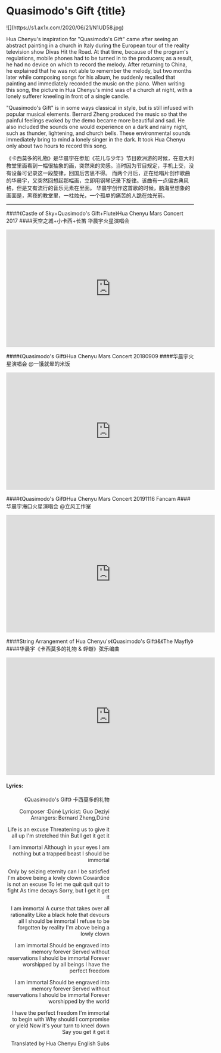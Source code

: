 # Quasimodo's Gift {title}
<div class="background" markdown="1">
![](https://s1.ax1x.com/2020/06/21/N1UD58.jpg)
</div>

Hua Chenyu's inspiration for "Quasimodo's Gift" came after seeing an abstract painting in a church in Italy during the European tour of the reality television show Divas Hit the Road. At that time, because of the program's regulations, mobile phones had to be turned in to the producers; as a result, he had no device on which to record the melody. After returning to China, he explained that he was not able to remember the melody, but two months later while composing songs for his album, he suddenly recalled that painting and immediately recorded the music on the piano. When writing this song, the picture in Hua Chenyu's mind was of a church at night, with a lonely sufferer kneeling in front of a single candle.

"Quasimodo's Gift" is in some ways classical in style, but is still infused with popular musical elements. Bernard Zheng produced the music so that the painful feelings evoked by the demo became more beautiful and sad. He also included the sounds one would experience on a dark and rainy night, such as thunder, lightening, and church bells.  These environmental sounds immediately bring to mind a lonely singer in the dark. It took Hua Chenyu only about two hours to record this song. 


《卡西莫多的礼物》是华晨宇在参加《花儿与少年》节目欧洲游的时候，在意大利教堂里面看到一幅很抽象的画，突然来的灵感。当时因为节目规定，手机上交，没有设备可记录这一段旋律，回国后苦思不得。 而两个月后，正在给唱片创作歌曲的华晨宇，又突然回想起那幅画，立即用钢琴记录下旋律。该曲有一点偏古典风格，但是又有流行的音乐元素在里面。
华晨宇创作这首歌的时候，脑海里想象的画面是，黑夜的教堂里，一柱烛光，一个孤单的痛苦的人跪在烛光前。

---------------------------------

####《Castle of Sky+Quasimodo's Gift+Flute》Hua Chenyu Mars Concert 2017
####天空之城+小卡西+长笛 华晨宇火星演唱会

<iframe width="560" height="315" src="https://www.youtube.com/embed/X4QEJjybe_c" frameborder="0" allow="accelerometer; autoplay; encrypted-media; gyroscope; picture-in-picture" allowfullscreen></iframe>

####《Quasimodo's Gift》Hua Chenyu Mars Concert 20180909
####华晨宇火星演唱会 @一饿就晕的米饭

<iframe width="560" height="315" src="https://www.youtube.com/embed/hOVW93wFqGk" frameborder="0" allow="accelerometer; autoplay; encrypted-media; gyroscope; picture-in-picture" allowfullscreen></iframe>

####《Quasimodo's Gift》Hua Chenyu Mars Concert 20191116 Fancam
####华晨宇海口火星演唱会 @立风工作室

<iframe width="560" height="315" src="https://www.youtube.com/embed/xh1vP5WilOI" frameborder="0" allow="accelerometer; autoplay; encrypted-media; gyroscope; picture-in-picture" allowfullscreen></iframe>

####String Arrangement of Hua Chenyu's《Quasimodo's Gift》&《The Mayfly》
####华晨宇《卡西莫多的礼物 & 蜉蝣》弦乐编曲

<iframe width="560" height="315" src="https://www.youtube.com/embed/esUmLYlQ_X4" frameborder="0" allow="accelerometer; autoplay; encrypted-media; gyroscope; picture-in-picture" allowfullscreen></iframe>

#### Lyrics:
<div class="box">
<div class="lyrics" style="width: 55%; text-align: right">
《Quasimodo's Gift》
   卡西莫多的礼物

Composer :Dúné
Lyricist: Guo Deziyi
Arrangers: Bernard Zheng,Dúné

Life is an excuse
Threatening us to give it all up
I'm stretched thin
But I get it get it

I am immortal
Although in your eyes
I am nothing but a trapped beast
I should be immortal

Only by seizing eternity can I be satisfied
I'm above being a lowly clown
Cowardice is not an excuse
To let me quit quit quit to fight
As time decays
Sorry, but I get it get it

I am immortal
A curse that takes over all rationality
Like a black hole that devours all
I should be immortal
I refuse to be forgotten by reality
I'm above being a lowly clown

I am immortal
Should be engraved into memory forever
Served without reservations
I should be immortal
Forever worshipped by all beings
I have the perfect freedom

I am immortal
Should be engraved into memory forever
Served without reservations
I should be immortal
Forever worshipped by the world

I have the perfect freedom
I'm immortal to begin with
Why should I compromise or yield
Now it's your turn to kneel down
Say you get it get it

Translated by Hua Chenyu English Subs
</div>